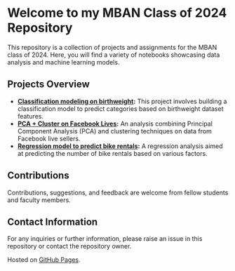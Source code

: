 <html>
<body>
<h1>Welcome to my MBAN Class of 2024 Repository</h1>
<p>This repository is a collection of projects and assignments for the MBAN class of 2024. Here, you will find a variety of notebooks showcasing data analysis and machine learning models.</p>

<h2>Projects Overview</h2>
<ul>
  <li><strong><a href="[URL-of-Classification-modeling-on-birthweight.ipynb](https://github.com/fequinta/fequinta.github.io/blob/main/Classification%20modeling%20on%20birthweight.ipynb)">Classification modeling on birthweight</a>:</strong> This project involves building a classification model to predict categories based on birthweight dataset features.</li>
  <li><strong><a href="[URL-of-PCA-Cluster-on-Facebook-Lives.ipynb](https://github.com/fequinta/fequinta.github.io/blob/main/PCA%20%2B%20Cluseter%20on%20Facebook%20Lives.ipynb)">PCA + Cluster on Facebook Lives</a>:</strong> An analysis combining Principal Component Analysis (PCA) and clustering techniques on data from Facebook live sellers.</li>
  <li><strong><a href="[URL-of-Regression-model-to-predict-bike-rentals.ipynb](https://github.com/fequinta/fequinta.github.io/blob/main/Regression%20model%20to%20predict%20bike%20rentals.ipynb)">Regression model to predict bike rentals</a>:</strong> A regression analysis aimed at predicting the number of bike rentals based on various factors.</li>
</ul>

<h2>Contributions</h2>
<p>Contributions, suggestions, and feedback are welcome from fellow students and faculty members.</p>

<h2>Contact Information</h2>
<p>For any inquiries or further information, please raise an issue in this repository or contact the repository owner.</p>

<footer>
  <p>Hosted on <a href="https://github.com/fequinta">GitHub Pages</a>.</p>
</footer>
</body>
</html>
